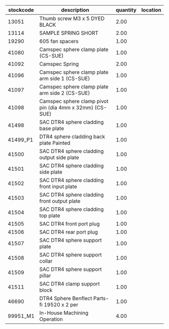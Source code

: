 |stockcode|description|quantity|location|
|---------|-----------|--------|--------|
|13051|Thumb screw M3 x 5 DYED BLACK|2.00||
|13114|SAMPLE SPRING SHORT|2.00||
|19290|605 fan spacers|1.00||
|41080|Camspec sphere clamp plate (CS-SUE)|1.00||
|41092|Camspec Spring|2.00||
|41096|Camspec sphere clamp plate arm side 1 (CS-SUE)|1.00||
|41097|Camspec sphere clamp plate arm side 2 (CS-SUE)|1.00||
|41098|Camspec sphere clamp pivot pin (dia 4mm x 32mm) (CS-SUE)|1.00||
|41498|SAC DTR4 sphere cladding base plate|1.00||
|41499_P1|DTR4 sphere cladding back plate Painted|1.00||
|41500|SAC DTR4 sphere cladding output side plate|1.00||
|41501|SAC DTR4 sphere cladding side plate|1.00||
|41502|SAC DTR4 sphere cladding front input plate|1.00||
|41503|SAC DTR4 sphere cladding front output plate|1.00||
|41504|SAC DTR4 sphere cladding top plate|1.00||
|41505|SAC DTR4 front port plug|1.00||
|41506|SAC DTR4 rear port plug|1.00||
|41507|SAC DTR4 sphere support plate|1.00||
|41508|SAC DTR4 sphere support collar|1.00||
|41509|SAC DTR4 sphere support pillar|1.00||
|41511|SAC DTR4 clamp support block|1.00||
|46690|DTR4 Sphere Benflect Parts-fi 19520 x 2 per|1.00||
|99951_M1|In-House Machining Operation|4.00||
